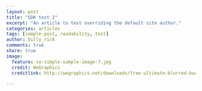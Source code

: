 ```yaml
---
layout: post
title: "SDK test 2"
excerpt: "An article to test overriding the default site author."
categories: articles
tags: [sample-post, readability, test]
author: billy_rick
comments: true
share: true
image:
  feature: so-simple-sample-image-7.jpg
  credit: WeGraphics
  creditlink: http://wegraphics.net/downloads/free-ultimate-blurred-background-pack/
 
---
```

<!-- <script type="text/javascript" src="//test.sdk.apester.com/js/sdk/v2.0/apester-javascript-sdk.min.js"> </script> -->
<!-- <script type="text/javascript" src="//static.apester.com/js/embed/v2.0/apester-javascript-embed.min.js" async></script> -->
<!-- <interaction id="585fb5f54f601b0929222c74"></interaction> -->
<!-- <interaction id="580f439bdc63de0d58cf4b4d"></interaction> -->
  
<!-- <script type="text/javascript" src="//static.apester.com/js/embed/v2.0/apester-javascript-embed.min.js" async></script> -->
<!-- <interaction data-random="5810741c203aa70102c544c5"></interaction> -->
<!-- <interaction data-token="5810741c203aa70102c544c5" context='true' ></interaction> -->
<!-- <interaction data-random="5810741c203aa70102c544c5"></interaction> -->

<div class="apester-media" data-media-id="587623cd4d922c6313d65e35" height="350"></div><script async src="http://static3.apester.com/"></script>
<div class="apester-media" data-media-id="5958dca33caf2f344d589a62" height="350"></div><script async src="http://static3.apester.com/"></script>
